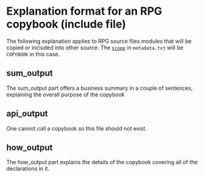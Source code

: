 # Explanation format for an RPG copybook (include file)

The following explanation applies to RPG source files modules that will be copied or included into other source.
The [`scope`](/pages/metadata#scope) in `metadata.txt` will be `COPYBOOK` in this case.

## sum_output

The sum_output part offers a business summary in a couple of sentences, explaining the overall purpose of the copybook

## api_output

One cannot call a copybook so this file should not exist.

## how_output

The how_output part explains the details of the copybook covering all of the declarations in it.
